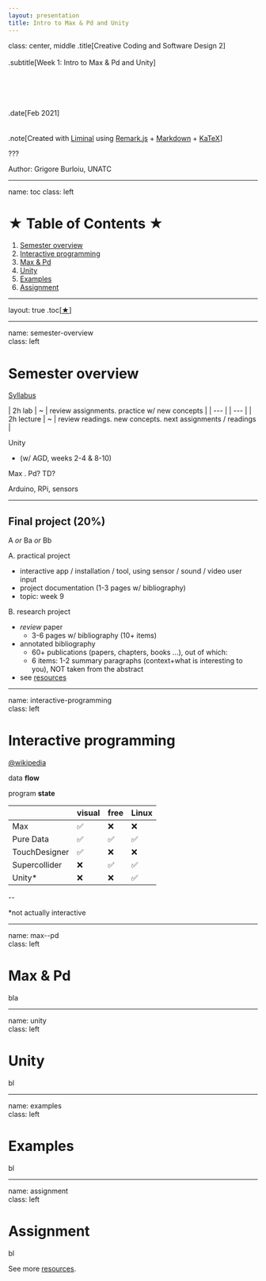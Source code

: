 ```yaml
---
layout: presentation
title: Intro to Max & Pd and Unity
---
```


class: center, middle
.title[Creative Coding and Software Design 2]
<br/><br/>
.subtitle[Week 1: Intro to Max & Pd and Unity]
<br/><br/><br/><br/><br/><br/>
.date[Feb 2021] 
<br/><br/><br/>
.note[Created with [Liminal](https://github.com/jonathanlilly/liminal) using [Remark.js](http://remarkjs.com/) + [Markdown](https://github.com/adam-p/markdown-here/wiki/Markdown-Cheatsheet) +  [KaTeX](https://katex.org)]

???

Author: Grigore Burloiu, UNATC
    
---
name: toc
class: left
# ★ Table of Contents ★      <!-- omit in toc -->
      
1. [Semester overview](#semester-overview)
2. [Interactive programming](#interactive-programming)
3. [Max & Pd](#max--pd)
4. [Unity](#unity)
5. [Examples](#examples)
6. [Assignment](#assignment)

        
<!-- Comment out the next slide if you don't want the Table of Contents link -->         
---
layout: true  .toc[[★](#toc)]
        
---
name: semester-overview  
class: left
# Semester overview

[Syllabus](https://www.notion.so/rvirmoors/Creative-Coding-and-Software-Design-2-b6cab9fba18a4e5c85f97fc3f0364aa7)


| 2h lab | ~ | review assignments. practice w/ new concepts |
| --- | | --- |
| 2h lecture | ~ | review readings. new concepts. next assignments / readings |

Unity 
- (w/ AGD, weeks 2-4 & 8-10)

Max . Pd? TD?

Arduino, RPi, sensors

---

## Final project (20%)

A *or* Ba *or* Bb

A. practical project
- interactive app / installation / tool, using sensor / sound / video user input
- project documentation (1-3 pages w/ bibliography)
- topic: week 9

B. research project
- *review* paper
  - 3-6 pages w/ bibliography (10+ items)
- annotated bibliography
  - 60+ publications (papers, chapters, books …), out of which:
  - 6 items: 1-2 summary paragraphs (context+what is interesting to you), NOT taken from the abstract
- see [resources](../resources#academic)

---
name: interactive-programming  
class: left
# Interactive programming

[@wikipedia](https://en.wikipedia.org/wiki/Interactive_programming)

data **flow**

program **state**

| | visual | free | Linux |
|-|--------|------|-------|
|Max|✅|❌|❌|
|Pure Data|✅|✅|✅|
|TouchDesigner|✅|❌|❌|
|Supercollider|❌|✅|✅|
|Unity*|❌|❌|✅|

--

*not actually interactive

---
name: max--pd  
class: left
# Max & Pd

bla

---

name: unity       
class: left
#  Unity

bl

---

name: examples       
class: left
#  Examples

bl

---

name: assignment       
class: left
#  Assignment

bl

See more [resources](../resources).



